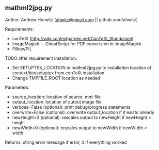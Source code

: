 ## mathml2jpg.py
Author: Andrew Horwitz (ahwitz@gmail.com || github.com/ahwitz)

Requirements:
- conTeXt (http://wiki.contextgarden.net/ConTeXt_Standalone)
- ImageMagick
-- GhostScript for PDF conversion in ImageMagick
- Pillow/PIL

TODO after requirement installation:
- Set SETUPTEX_LOCATION in mathml2jpg.py to installation location of context/bin/setuptex from conTeXt installation
- Change TMPFILE_ROOT location as needed

Parameters:
- source_location: location of source .mml file
- output_location: location of output image file
- verbose=False (optional): print debug/progress statements
- overwrite=False (optional): overwrite output_location if it exists already
- newHeight=0 (optional): rescales output to newHeight if newHeight < height
- newWidth=0 (optional): rescales output to newWidth if newWidth < width

Returns: string error message if error, 0 if everything worked
